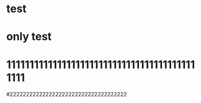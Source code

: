 # test
# only test
# 111111111111111111111111111111111111111111111
#222222222222222222222222222222222222
